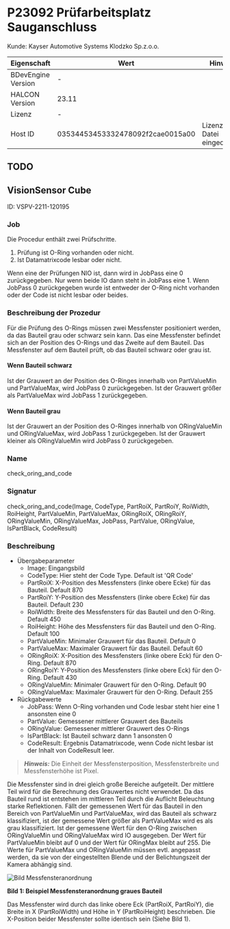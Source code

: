 # P23092 Prüfarbeitsplatz Sauganschluss

Kunde: Kayser Automotive Systems Klodzko Sp.z.o.o.

| Eigenschaft | Wert | Hinweis |
| --- | --- | --- |
| BDevEngine Version | - |  |
| HALCON Version | 23.11 | |
| Lizenz | - |  |
| Host ID | 03534453453332478092f2cae0015a00 | Lizenz-Datei eingecheckt. |

## TODO


## VisionSensor Cube

ID: VSPV-2211-120195

### Job
Die Procedur enthält zwei Prüfschritte.

1. Prüfung ist O-Ring vorhanden oder nicht.
2. Ist Datamatrixcode lesbar oder nicht.

Wenn eine der Prüfungen NIO ist, dann wird in JobPass eine 0 zurückgegeben. Nur wenn beide IO dann steht in JobPass eine 1. Wenn JobPass 0 zurückgegeben wurde ist entweder der O-Ring nicht vorhanden oder der Code ist nicht lesbar oder beides.

### Beschreibung der Prozedur

Für die Prüfung des O-Rings müssen zwei Messfenster positioniert werden, da das Bauteil grau oder schwarz sein kann. Das eine Messfenster befindet sich an der Position des O-Rings und das Zweite auf dem Bauteil. Das Messfenster auf dem Bauteil prüft, ob das Bauteil schwarz oder grau ist.

#### Wenn Bauteil schwarz

Ist der Grauwert an der Position des O-Ringes innerhalb von PartValueMin und PartValueMax, wird JobPass 0 zurückgegeben. Ist der Grauwert größer als PartValueMax wird JobPass 1 zurückgegeben.  

#### Wenn Bauteil grau

Ist der Grauwert an der Position des O-Ringes innerhalb von ORingValueMin und ORingValueMax, wird JobPass 1 zurückgegeben. Ist der Grauwert kleiner als ORingValueMin wird JobPass 0 zurückgegeben.

### Name
check_oring_and_code
### Signatur
check_oring_and_code(Image, CodeType, PartRoiX, PartRoiY, RoiWidth, RoiHeight, PartValueMin, PartValueMax, ORingRoiX, ORingRoiY, ORingValueMin, ORingValueMax, JobPass, PartValue, ORingValue, IsPartBlack, CodeResult)
### Beschreibung
- Übergabeparameter  
  - Image: Eingangsbild
  - CodeType: Hier steht der Code Type. Default ist 'QR Code'
  - PartRoiX: X-Position des Messfensters (linke obere Ecke) für das Bauteil. Default 870
  - PartRoiY: Y-Position des Messfensters (linke obere Ecke) für das Bauteil. Default 230
  - RoiWidth: Breite des Messfensters für das Bauteil und den O-Ring. Default 450
  - RoiHeight: Höhe des Messfensters für das Bauteil und den O-Ring. Default 100
  - PartValueMin: Minimaler Grauwert für das Bauteil. Default 0
  - PartValueMax: Maximaler Grauwert für das Bauteil. Default 60
  - ORingRoiX: X-Position des Messfensters (linke obere Eck) für den O-Ring. Default 870
  - ORingRoiY: Y-Position des Messfensters (linke obere Eck) für den O-Ring. Default 430
  - ORingValueMin: Minimaler Grauwert für den O-Ring. Default 90
  - ORingValueMax: Maximaler Grauwert für den O-Ring. Default 255
- Rückgabewerte
  - JobPass: Wenn O-Ring vorhanden und Code lesbar steht hier eine 1 ansonsten eine 0
  - PartValue: Gemessener mittlerer Grauwert des Bauteils
  - ORingValue: Gemessener mittlerer Grauwert des O-Rings
  - IsPartBlack: Ist Bauteil schwarz dann 1 ansonsten 0
  - CodeResult: Ergebnis Datamatrixcode, wenn Code nicht lesbar ist der Inhalt von CodeResult leer.

> **_Hinweis:_** Die Einheit der Messfensterposition, Messfensterbreite und Messfensterhöhe ist Pixel.

Die Messfenster sind in drei gleich große Bereiche aufgeteilt. Der mittlere Teil wird für die Berechnung des Grauwertes nicht verwendet. Da das Bauteil rund ist entstehen im mittleren Teil durch die Auflicht Beleuchtung starke Reflektionen. Fällt der gemessenen Wert für das Bauteil in den Bereich von PartValueMin und PartValueMax, wird das Bauteil als schwarz klassifiziert, ist der gemessene Wert größer als PartValueMax wird es als grau klassifiziert.
Ist der gemessene Wert für den O-Ring zwischen ORingValueMin und ORingValueMax wird IO ausgegeben. Der Wert für PartValueMin bleibt auf 0 und der Wert für ORingMax bleibt auf 255. Die Werte für PartValueMax und ORingValueMin müssen evtl. angepasst werden, da sie von der eingestellten Blende und der Belichtungszeit der Kamera abhängig sind.

![Bild Messfensteranordnung](BildORingMessfenster.png "Bild Messfensteranordnung")

**Bild 1: Beispiel Messfensteranordnung graues Bauteil**

Das Messfenster wird durch das linke obere Eck (PartRoiX, PartRoiY), die Breite in X (PartRoiWidth) und Höhe in Y (PartRoiHeight) beschrieben. Die X-Position beider Messfenster sollte identisch sein (Siehe Bild 1).
